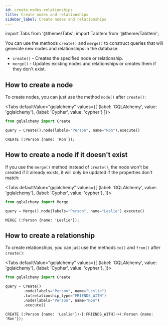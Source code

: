 ```yaml
---
id: create-nodes-relationships
title: Create nodes and relationships
sidebar_label: Create nodes and relationships
---
```


import Tabs from '@theme/Tabs';
import TabItem from '@theme/TabItem';

You can use the methods `create()` and `merge()` to construct queries that will
generate new nodes and relationships in the database.

- `create()` - Creates the specified node or relationship.
- `merge()` - Updates existing nodes and relationships or creates them if they
  don't exist.

## How to create a node

To create nodes, you can just use the method `node()` after `create()`:

<Tabs
  defaultValue="gqlalchemy"
  values={[
    {label: 'GQLAlchemy', value: 'gqlalchemy'},
    {label: 'Cypher', value: 'cypher'}
  ]}>
  <TabItem value="gqlalchemy">

```python
from gqlalchemy import Create

query = Create().node(labels="Person", name="Ron").execute()
```

  </TabItem>
  <TabItem value="cypher">

```cypher
CREATE (:Person {name: 'Ron'});
```

</TabItem>
</Tabs>

## How to create a node if it doesn't exist

If you use the `merge()` method instead of `create()`, the node won't be created
if it already exists, it will only be updated if the properties don't match:

<Tabs
  defaultValue="gqlalchemy"
  values={[
    {label: 'GQLAlchemy', value: 'gqlalchemy'},
    {label: 'Cypher', value: 'cypher'},
  ]}>
  <TabItem value="gqlalchemy">

```python
from gqlalchemy import Merge

query = Merge().node(labels="Person", name="Leslie").execute()
```

  </TabItem>
  <TabItem value="cypher">

```cypher
MERGE (:Person {name: 'Leslie'});
```

</TabItem>
</Tabs>

## How to create a relationship

To create relationships, you can just use the methods `to()` and `from()` after
`create()`:

<Tabs
  defaultValue="gqlalchemy"
  values={[
    {label: 'GQLAlchemy', value: 'gqlalchemy'},
    {label: 'Cypher', value: 'cypher'},
  ]}>
  <TabItem value="gqlalchemy">

```python
from gqlalchemy import Create

query = Create()
        .node(labels="Person", name="Leslie")
        .to(relationship_type="FRIENDS_WITH")
        .node(labels="Person", name="Ron")
        .execute()
```

  </TabItem>
  <TabItem value="cypher">

```cypher
CREATE (:Person {name: 'Leslie'})-[:FRIENDS_WITH]->(:Person {name: 'Ron'});
```
  
</TabItem>
</Tabs>
